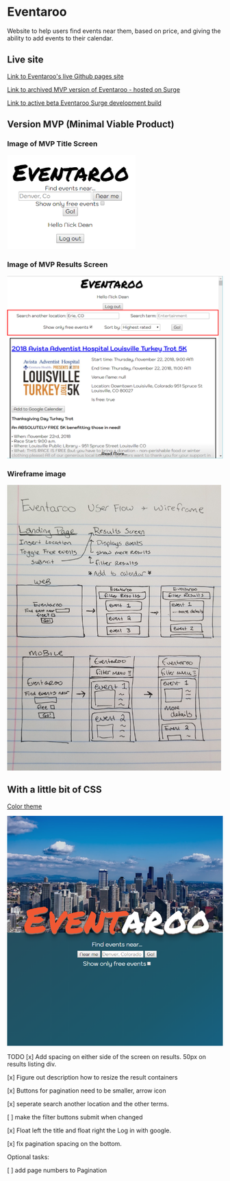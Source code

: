 # Eventaroo

Website to help users find events near them, based on price, and giving the ability to add events to their calendar.

## Live site

[Link to Eventaroo's live Github pages site](https://klick5000.github.io/eventaroo/)

[Link to archived MVP version of Eventaroo - hosted on Surge](https://eventaroo-mvp.surge.sh)

[Link to active beta Eventaroo Surge development build](https://eventaroo.surge.sh)

## Version MVP (Minimal Viable Product)

### Image of MVP Title Screen

<img src="content/MVP-title.png" alt="Image of MVP Title Screen" width="300">

### Image of MVP Results Screen

<img src="content/MVP-results-page.png" alt="Image of MVP Results Screen" width="900">

### Wireframe image

<img src="content/20181101_170508.jpg" alt="Wireframe" width="500">

## With a little bit of CSS

[Color theme](https://coolors.co/0e4d6c-f05833-e9ddc7-ffffff-2c4653)

<img src="content/Style-title.png" alt="Style Title" width="750">

TODO
[x] Add spacing on either side of the screen on results. 50px on results listing div.

[x] Figure out description how to resize the result containers

[x] Buttons for pagination need to be smaller, arrow icon

[x] seperate search another location and the other terms.

[ ] make the filter buttons submit when changed

[x] Float left the title and float right the Log in with google.

[x] fix pagination spacing on the bottom.

Optional tasks:

[ ] add page numbers to Pagination
